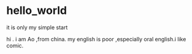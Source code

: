 # hello_world
it is only my simple start

hi . i am Ao ,from china. my english is poor ,especially oral english.i like comic.
